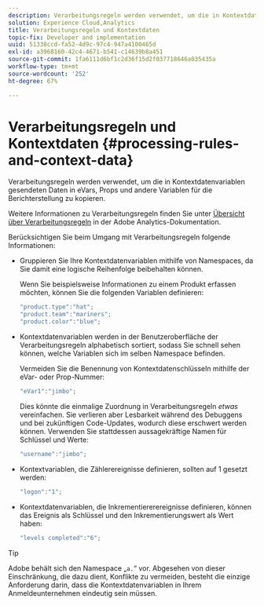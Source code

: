 ```yaml
---
description: Verarbeitungsregeln werden verwendet, um die in Kontextdatenvariablen gesendeten Daten in eVars, Props und andere Variablen für die Berichterstellung zu kopieren.
solution: Experience Cloud,Analytics
title: Verarbeitungsregeln und Kontextdaten
topic-fix: Developer and implementation
uuid: 51338ccd-fa52-4d9c-97c4-947a4100465d
exl-id: a3968160-42c4-4671-b541-c14639b8a451
source-git-commit: 1fa6111d6bf1c2d36f15d2f037718646a035435a
workflow-type: tm+mt
source-wordcount: '252'
ht-degree: 67%

---
```


# Verarbeitungsregeln und Kontextdaten {#processing-rules-and-context-data}

Verarbeitungsregeln werden verwendet, um die in Kontextdatenvariablen gesendeten Daten in eVars, Props und andere Variablen für die Berichterstellung zu kopieren.

Weitere Informationen zu Verarbeitungsregeln finden Sie unter [Übersicht über Verarbeitungsregeln](https://experienceleague.adobe.com/docs/analytics/admin/admin-tools/processing-rules/processing-rules.html) in der Adobe Analytics-Dokumentation.

Berücksichtigen Sie beim Umgang mit Verarbeitungsregeln folgende Informationen:

* Gruppieren Sie Ihre Kontextdatenvariablen mithilfe von Namespaces, da Sie damit eine logische Reihenfolge beibehalten können.

   Wenn Sie beispielsweise Informationen zu einem Produkt erfassen möchten, können Sie die folgenden Variablen definieren:

   ```js
   "product.type":"hat";
   "product.team":"mariners";
   "product.color":"blue";
   ```

* Kontextdatenvariablen werden in der Benutzeroberfläche der Verarbeitungsregeln alphabetisch sortiert, sodass Sie schnell sehen können, welche Variablen sich im selben Namespace befinden.

   Vermeiden Sie die Benennung von Kontextdatenschlüsseln mithilfe der eVar- oder Prop-Nummer:

   ```js
   "eVar1":"jimbo";
   ```

   Dies könnte die einmalige Zuordnung in Verarbeitungsregeln *etwas* vereinfachen. Sie verlieren aber Lesbarkeit während des Debuggens und bei zukünftigen Code-Updates, wodurch diese erschwert werden können. Verwenden Sie stattdessen aussagekräftige Namen für Schlüssel und Werte:

   ```js
   "username":"jimbo";
   ```

* Kontextvariablen, die Zählerereignisse definieren, sollten auf 1 gesetzt werden:

   ```js
   "logon":"1";
   ```

* Kontextdatenvariablen, die Inkrementiererereignisse definieren, können das Ereignis als Schlüssel und den Inkrementierungswert als Wert haben:

   ```js
   "levels completed":"6";
   ```

>[!TIP]
>
>Adobe behält sich den Namespace „`a.`“ vor. Abgesehen von dieser Einschränkung, die dazu dient, Konflikte zu vermeiden, besteht die einzige Anforderung darin, dass die Kontextdatenvariablen in Ihrem Anmeldeunternehmen eindeutig sein müssen.
